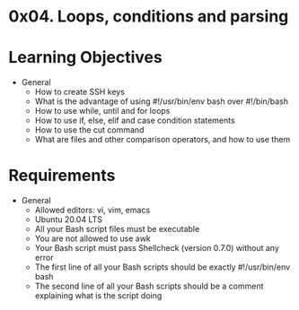 # 0x04. Loops, conditions and parsing

# Learning Objectives
- General
	- How to create SSH keys
	- What is the advantage of using #!/usr/bin/env bash over #!/bin/bash
	- How to use while, until and for loops
	- How to use if, else, elif and case condition statements
	- How to use the cut command
	- What are files and other comparison operators, and how to use them

# Requirements
- General
	- Allowed editors: vi, vim, emacs
	- Ubuntu 20.04 LTS
	- All your Bash script files must be executable
	- You are not allowed to use awk
	- Your Bash script must pass Shellcheck (version 0.7.0) without any error
	- The first line of all your Bash scripts should be exactly #!/usr/bin/env bash
	- The second line of all your Bash scripts should be a comment explaining what is the script doing
